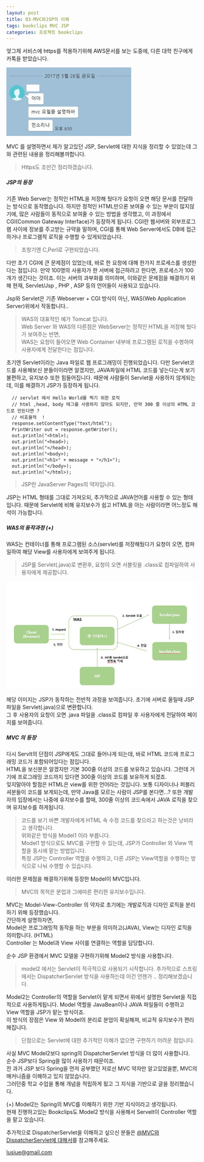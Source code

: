 ```yaml
---
layout: post
title: 03-MVC와JSP의 이해
tags: bookclips MVC JSP 
categories: 프로젝트 bookclips
---    
```


엊그제 서비스에 https를 적용하기위해 AWS문서를 보는 도중에, 다른 대학 친구에게 카톡을 받았습니다.   

<img src ="/public/img/kakao.jpg"/>        

MVC 를 설명하면서 제가 알고있던 JSP, Servlet에 대한 지식을 정리할 수 있었는데 그와 관련된 내용을 정리해볼까합니다. 

> Https도 조만간 정리하겠습니다.     


##### JSP의 등장     

기존 Web Server는 정적인 HTML을 저장해 뒀다가 요청이 오면 해당 문서를 전달하는 방식으로 동작했습니다.
하지만 정적인 HTML만으론 보여줄 수 있는 부분이 많지않기에, 많은 사람들이 동적으로 보여줄 수 있는 방법을 생각했고, 이 과정에서
CGI(Common Gateway Interface)가 등장하게 됩니다. CGI란 웹서버와 외부프로그램 사이에 정보를 주고받는 규약을 말하며, CGI를 통해 Web Server에서도 DB에 접근하거나 프로그램적 로직을 수행할 수 있게되었습니다.    


> 초창기엔 C,Perl로 구현되었습니다. 

다만 초기 CGI에 큰 문제점이 있었는데, 바로 한 요청에 대해 한가지 프로세스를 생성한다는 점입니다. 만약 100명의 사용자가 한 서버에 접근하려고 한다면,
프로세스가 100개가 생긴다는 것이죠. 이는 서버의 과부화를 의미하며, 이와같은 문제점을 해결하기 위해 현재, Servlet/Jsp , PHP , ASP 등의 언어들이 사용되고 있습니다.  

Jsp와 Servlet은 기존 Webserver + CGI 방식이 아닌, WAS(Web Application Server)위에서 작동합니다..      

> WAS의 대표적인 예가 Tomcat 입니다.        
> Web Server 와 WAS의 다른점은 WebServer는 정적인 HTML을 저장해 뒀다가 보여주는 반면,    
> WAS는 요청이 들어오면 Web Container 내부에 프로그램된 로직을 수행하여 사용자에게 전달한다는 점입니다.    

초기엔 Servlet이라는 Java 파일로 웹 프로그래밍이 진행되었습니다. 
다만 Servlet코드를 사용해보신 분들이이라면 알겠지만, 
JAVA파일에 HTML 코드를 넣는다는게 보기 불편하고, 유지보수 또한 힘들어집니다. 
때문에 사람들이 Servlet을 사용하지 않게되는데, 이를 해결하기 JSP가 등장하게 됩니다.    


      // servlet 에서 Hello World를 찍기 위한 로직
      // html ,head, body 태그를 사용하지 않아도 되지만, 만약 300 줄 이상의 HTML 코드로 만든다면 ? 
      // 비효율적  !
      response.setContentType("text/html");
      PrintWriter out = response.getWriter();
      out.println("<html>);
      out.println("<head>);
      out.println("</head>);
      out.println("<body>);
      out.println("<h1>" + message + "</h1>");
      out.println("</body>);
      out.println("</html>);    

> JSP란 JavaServer Pages의 약자입니다.     

JSP는 HTML 형태를 그대로 가져오되, 추가적으로 JAVA언어를 사용할 수 있는 형태입니다. 
때문에 Servlet에 비해 유지보수가 쉽고 HTML을 아는 사람이라면 어느정도 해석이 가능합니다.

##### WAS의 동작과정 (+)    


WAS는 컨테이너를 통해 프로그램된 소스(servlet)를 저장해뒀다가 요청이 오면, 컴파일하여 해당 View를 사용자에게 보여주게 됩니다. 

> JSP를 Servlet(.java)로 변환후, 요청이 오면 서블릿을 .class로 컴파일하여 사용자에게 제공합니다.  

<img src ="/public/img/process.jpg"/>         

해당 이미지는 JSP가 동작하는 전반적 과정을 보여줍니다. 초기에 서버로 올릴때 JSP파일을 Servlet(.java)으로 변환합니다.    
그 후 사용자의 요청이 오면 .java 파일을 .class로 컴파일 후 사용자에게 전달하여 페이지를 보여줍니다.   


##### MVC 의 등장     

다시 Servlt의 단점이 JSP에게도 그대로 들어나게 되는데,
바로 HTML 코드에 프로그래밍 코드가 포함되어있다는 점입니다.    
HTML을 보신분은 알겠지만 기본 300줄 이상의 코드를 보유하고 있습니다. 
그런데 거기에 프로그래밍 코드까지 있다면 300줄 이상의 코드를 보유하게 되겠죠.    
잊지말아야 할점은 HTML은 view를 위한 언어라는 것입니다. 
보통 디자이너나 퍼블리셔분들이 코드를 보게되는데, 만약 Java를 모르는 사람이 JSP를 본다면...? 
또한 개발자의 입장에서는 나중에 유지보수를 할때, 300줄 이상의 코드속에서 JAVA 로직을 찾으며 유지보수를 하게됩니다.   
   
> 코드를 보기 바쁜 개발자에게 HTML 속 수정 코드를 찾으라고 하는것은 낭비라고 생각합니다.    
> 위와같은 방식을 Model1 이라 부릅니다.      
> Model1 방식으로도 MVC를 구현할 수 있는데, JSP가 Controller 와 View 역할을 동시에 맡는 방법입니다.   
> 특정 JSP는 Controller 역할을 수행하고, 다른 JSP는 View역할을 수행하는 방식으로 나눠 수행할 수 있습니다.     



이러한 문제점을 해결하기위해 등장한 Model이 MVC입니다. 
> MVC의 목적은 분업과 그에따른 편리한 유지보수입니다.        


MVC는 Model-View-Controller 의 약자로 초기에는 개발로직과 디자인 로직을 분리하기 위해 등장했습니다.    
간단하게 설명하자면,     
Model은 프로그래밍적 동작을 하는 부분을 의미하고(JAVA), View는 디자인 로직을 의미합니다. (HTML)      
Controller 는 Model과 View 사이를 연결하는 역할을 담당합니다.

순수 JSP 환경에서 MVC 모델을 구현하기위해 Model2 방식을 사용합니다.  

> model2 에서는 Servlet이 적극적으로 사용되기 시작합니다.
> 추가적으로 스프링에서는 DispatcherServlet 방식을 사용하는데 이건 언젠가 .. 정리해보겠습니다.    

Model2는 Controller의 역할을 Servlet이 맡게 되면서 위에서 설명한 Servlet을 직접적으로 사용하게됩니다. Model 역할을 JavaBean이나 JAVA 파일들이 수행하고 View 역할을 JSP가 맡는 방식이죠.     
이 방식의 장점은 View 와 Model의 분리로 분업이 확실해져, 비교적  유지보수가 편리해집니다.     
 
> 단점으로는 Servlet에 대한 추가적인 이해가 없으면 구현하기 어려운 점입니다.     




사실 MVC Model2보다 spring의 DispatcherServlet 방식을 더 많이 사용합니다.   
순수 JSP보다 Spring을 많이 사용하기 때문이죠.    
전 과거 JSP 보다 Spring을 먼저 공부했던 저로선 MVC 약자만 알고있었을뿐, MVC의 매커니즘을 이해하고 있지 않았습니다.   
그러던중 학교 수업을 통해 개념을 적립하게 됬고 그 지식을 기반으로 글을 정리했습니다.   

(+)
Model2는 Spring의 MVC를 이해하기 위한 기반 지식이라고 생각됩니다.    
현재 진행하고있는 Bookclips도 Model2 방식을 사용해서 Servelt이 Controller 역할을 맡고 있습니다.   




추가적으로 DispatcherServlet을 이해하고 싶으신 분들은 
[@MVC와 DispatcherServlet에 대해서](http://egloos.zum.com/springmvc/v/504151)를 참고해주세요.     

lusiue@gmail.com









